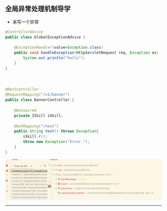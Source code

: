 ## 全局异常处理机制导学

 - 来写一个异常


```java
@ControllerAdvice
public class GlobalExceptionAdvice {

    @ExceptionHandler(value=Exception.class)
    public void handleException(HttpServletRequest req, Exception ex) {
        System.out.println("hello");
    }
}



@RestController
@RequestMapping("/v1/banner")
public class BannerController {

    @Autowired
    private ISkill iSkill;

    @GetMapping("/test")
    public String test() throws Exception{
        iSkill.r();
        throw new Exception("Error.");
    }
}
```

![](img/2021-01-05-11-33-02.png)


---





























































































